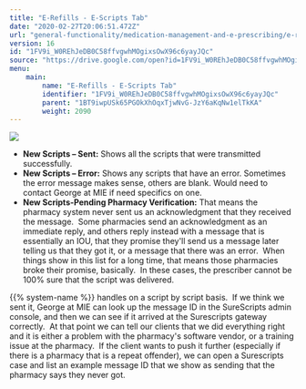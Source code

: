 ```yaml
---
title: "E-Refills - E-Scripts Tab"
date: "2020-02-27T20:06:51.472Z"
url: "general-functionality/medication-management-and-e-prescribing/e-refills-e-scripts-tab.html"
version: 16
id: "1FV9i_W0REhJeDB0C58ffvgwhMOgixsOwX96c6yayJQc"
source: "https://drive.google.com/open?id=1FV9i_W0REhJeDB0C58ffvgwhMOgixsOwX96c6yayJQc"
menu:
    main:
        name: "E-Refills - E-Scripts Tab"
        identifier: "1FV9i_W0REhJeDB0C58ffvgwhMOgixsOwX96c6yayJQc"
        parent: "1BT9iwpUSk65PGOkXhOqxTjwNvG-JzY6aKqNw1elTkKA"
        weight: 2090
---
```

![](e-refills-e-scripts-tab.images/image1.png)

* <strong>New Scripts – Sent:</strong> Shows all the scripts that were transmitted successfully.
* <strong>New Scripts – Error:</strong> Shows any scripts that have an error. Sometimes the error message makes sense, others are blank. Would need to contact George at MIE if need specifics on one.
* <strong>New Scripts-Pending Pharmacy Verification:</strong> That means the pharmacy system never sent us an acknowledgment that they received the message.  Some pharmacies send an acknowledgment as an immediate reply, and others reply instead with a message that is essentially an IOU, that they promise they'll send us a message later telling us that they got it, or a message that there was an error.  When things show in this list for a long time, that means those pharmacies broke their promise, basically.  In these cases, the prescriber cannot be 100% sure that the script was delivered.

{{% system-name %}} handles on a script by script basis.  If we think we sent it, George at MIE can look up the message ID in the SureScripts admin console, and then we can see if it arrived at the Surescripts gateway correctly.  At that point we can tell our clients that we did everything right and it is either a problem with the pharmacy's software vendor, or a training issue at the pharmacy.  If the client wants to push it further (especially if there is a pharmacy that is a repeat offender), we can open a Surescripts case and list an example message ID that we show as sending that the pharmacy says they never got.

